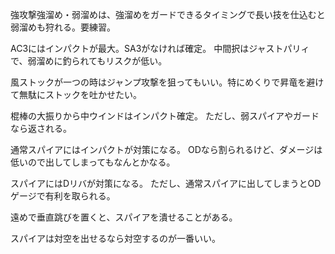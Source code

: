 強攻撃強溜め・弱溜めは、強溜めをガードできるタイミングで長い技を仕込むと弱溜めも狩れる。要練習。

AC3にはインパクトが最大。SA3がなければ確定。
中間択はジャストパリィで、弱溜めに釣られてもリスクが低い。

風ストックが一つの時はジャンプ攻撃を狙ってもいい。特にめくりで昇竜を避けて無駄にストックを吐かせたい。

棍棒の大振りから中ウインドはインパクト確定。
ただし、弱スパイアやガードなら返される。

通常スパイアにはインパクトが対策になる。
ODなら割られるけど、ダメージは低いので出してしまってもなんとかなる。

スパイアにはDリバが対策になる。
ただし、通常スパイアに出してしまうとODゲージで有利を取られる。

遠めで垂直跳びを置くと、スパイアを潰せることがある。

スパイアは対空を出せるなら対空するのが一番いい。

